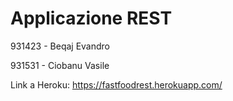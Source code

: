 # Applicazione REST

931423 - Beqaj Evandro

931531 - Ciobanu Vasile

Link a Heroku: https://fastfoodrest.herokuapp.com/
